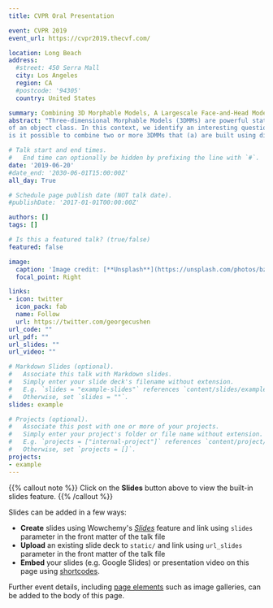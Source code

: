 ```yaml
---
title: CVPR Oral Presentation

event: CVPR 2019
event_url: https://cvpr2019.thecvf.com/

location: Long Beach
address:
  #street: 450 Serra Mall
  city: Los Angeles
  region: CA
  #postcode: '94305'
  country: United States

summary: Combining 3D Morphable Models, A Largescale Face-and-Head Model
abstract: "Three-dimensional Morphable Models (3DMMs) are powerful statistical tools for representing the 3D surfaces
of an object class. In this context, we identify an interesting question that has previously not received research attention:
is it possible to combine two or more 3DMMs that (a) are built using different templates that perhaps only partly overlap, (b) have different representation capabilities and (c) are built from different datasets that may not be publiclyavailable?"

# Talk start and end times.
#   End time can optionally be hidden by prefixing the line with `#`.
date: '2019-06-20'
#date_end: '2030-06-01T15:00:00Z'
all_day: True

# Schedule page publish date (NOT talk date).
#publishDate: '2017-01-01T00:00:00Z'

authors: []
tags: []

# Is this a featured talk? (true/false)
featured: false

image:
  caption: 'Image credit: [**Unsplash**](https://unsplash.com/photos/bzdhc5b3Bxs)'
  focal_point: Right

links:
- icon: twitter
  icon_pack: fab
  name: Follow
  url: https://twitter.com/georgecushen
url_code: ""
url_pdf: ""
url_slides: ""
url_video: ""

# Markdown Slides (optional).
#   Associate this talk with Markdown slides.
#   Simply enter your slide deck's filename without extension.
#   E.g. `slides = "example-slides"` references `content/slides/example-slides.md`.
#   Otherwise, set `slides = ""`.
slides: example

# Projects (optional).
#   Associate this post with one or more of your projects.
#   Simply enter your project's folder or file name without extension.
#   E.g. `projects = ["internal-project"]` references `content/project/deep-learning/index.md`.
#   Otherwise, set `projects = []`.
projects:
- example
---
```


{{% callout note %}}
Click on the **Slides** button above to view the built-in slides feature.
{{% /callout %}}

Slides can be added in a few ways:

- **Create** slides using Wowchemy's [*Slides*](https://wowchemy.com/docs/managing-content/#create-slides) feature and link using `slides` parameter in the front matter of the talk file
- **Upload** an existing slide deck to `static/` and link using `url_slides` parameter in the front matter of the talk file
- **Embed** your slides (e.g. Google Slides) or presentation video on this page using [shortcodes](https://wowchemy.com/docs/writing-markdown-latex/).

Further event details, including [page elements](https://wowchemy.com/docs/writing-markdown-latex/) such as image galleries, can be added to the body of this page.
